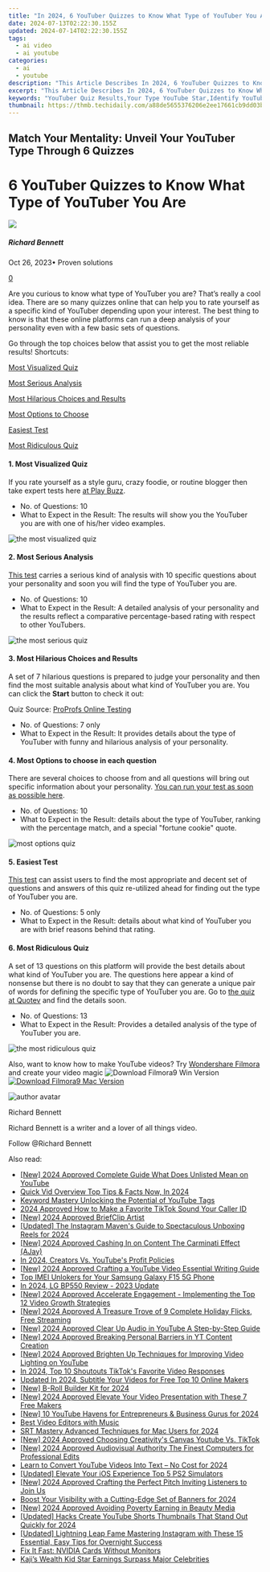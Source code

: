 ```yaml
---
title: "In 2024, 6 YouTuber Quizzes to Know What Type of YouTuber You Are"
date: 2024-07-13T02:22:30.155Z
updated: 2024-07-14T02:22:30.155Z
tags:
  - ai video
  - ai youtube
categories:
  - ai
  - youtube
description: "This Article Describes In 2024, 6 YouTuber Quizzes to Know What Type of YouTuber You Are"
excerpt: "This Article Describes In 2024, 6 YouTuber Quizzes to Know What Type of YouTuber You Are"
keywords: "YouTuber Quiz Results,Your Type YouTube Star,Identify YouTubers Quickly,Discover Content Creator Style,Determine Video Blogger Genre,Find Personalized Streamer Fit,Evaluate Online Presenter Role"
thumbnail: https://thmb.techidaily.com/a88de5655376206e2ee17661cb9dd03b46b68bf81e7fb9a2b0bcd4cf8d7ba0d8.jpg
---
```


## Match Your Mentality: Unveil Your YouTuber Type Through 6 Quizzes

# 6 YouTuber Quizzes to Know What Type of YouTuber You Are

![](https://images.wondershare.com/filmora/article-images/richard-bennett.jpg)

##### Richard Bennett

 Oct 26, 2023• Proven solutions

[0](#commentsBoxSeoTemplate)

Are you curious to know what type of YouTuber you are? That’s really a cool idea. There are so many quizzes online that can help you to rate yourself as a specific kind of YouTuber depending upon your interest. The best thing to know is that these online platforms can run a deep analysis of your personality even with a few basic sets of questions.

Go through the top choices below that assist you to get the most reliable results! Shortcuts:

[Most Visualized Quiz](#p1)

[Most Serious Analysis](#p2)

[Most Hilarious Choices and Results](#p3)

[Most Options to Choose](#p4)

[Easiest Test](#p5)

[Most Ridiculous Quiz](#p6)

#### 1. Most Visualized Quiz

If you rate yourself as a style guru, crazy foodie, or routine blogger then take expert tests here [at Play Buzz](https://www.playbuzz.com/popbuzz/which-youtuber-are-you).

* No. of Questions: 10
* What to Expect in the Result: The results will show you the YouTuber you are with one of his/her video examples.

![the most visualized quiz](https://images.wondershare.com/filmora/article-images/visualized-quiz1.png)

#### 2. Most Serious Analysis

[This test](http://www.allthetests.com/quiz31/quiz/1402854536/Which-YouTuber-are-you) carries a serious kind of analysis with 10 specific questions about your personality and soon you will find the type of YouTuber you are.

* No. of Questions: 10
* What to Expect in the Result: A detailed analysis of your personality and the results reflect a comparative percentage-based rating with respect to other YouTubers.

![the most serious quiz](https://images.wondershare.com/filmora/article-images/most-serious-quiz2.png)

#### 3. Most Hilarious Choices and Results

A set of 7 hilarious questions is prepared to judge your personality and then find the most suitable analysis about what kind of YouTuber you are. You can click the **Start** button to check it out:

Quiz Source: [ProProfs Online Testing](https://www.proprofs.com/quiz-school/)

* No. of Questions: 7 only
* What to Expect in the Result: It provides details about the type of YouTuber with funny and hilarious analysis of your personality.

#### 4. Most Options to choose in each question

There are several choices to choose from and all questions will bring out specific information about your personality. [You can run your test as soon as possible here](https://www.doquizzes.com/Q21PPM).

* No. of Questions: 10
* What to Expect in the Result: details about the type of YouTuber, ranking with the percentage match, and a special "fortune cookie" quote.

![most options quiz](https://images.wondershare.com/filmora/article-images/fortune-cookie3.png)

#### 5. Easiest Test

[This test](https://uquiz.com/Result/89WLWx/5878231?embed=False) can assist users to find the most appropriate and decent set of questions and answers of this quiz re-utilized ahead for finding out the type of YouTuber you are.

* No. of Questions: 5 only
* What to Expect in the Result: details about what kind of YouTuber you are with brief reasons behind that rating.

#### 6. Most Ridiculous Quiz

A set of 13 questions on this platform will provide the best details about what kind of YouTuber you are. The questions here appear a kind of nonsense but there is no doubt to say that they can generate a unique pair of words for defining the specific type of YouTuber you are. Go to [the quiz at Quotev](https://www.quotev.com/quiz/9661348/Which-YouTuber-that-I-watch-are-you-like) and find the details soon.

* No. of Questions: 13
* What to Expect in the Result: Provides a detailed analysis of the type of YouTuber you are.

![the most ridiculous quiz](https://images.wondershare.com/filmora/article-images/the-most-ridiculous-quiz4.png)

 Also, want to know how to make YouTube videos? Try [Wondershare Filmora](https://tools.techidaily.com/wondershare/filmora/download/) and create your video magic ![![Download Filmora9 Win Version](https://images.wondershare.com/filmora/guide/download-btn-win.jpg) ](https://tools.techidaily.com/wondershare/filmora/download/) [![Download Filmora9 Mac Version](https://images.wondershare.com/filmora/guide/download-btn-mac.jpg) ](https://tools.techidaily.com/wondershare/filmora/download/)

![author avatar](https://images.wondershare.com/filmora/article-images/richard-bennett.jpg)

Richard Bennett

Richard Bennett is a writer and a lover of all things video.

Follow @Richard Bennett


<ins class="adsbygoogle"
     style="display:block"
     data-ad-format="autorelaxed"
     data-ad-client="ca-pub-7571918770474297"
     data-ad-slot="1223367746"></ins>



<ins class="adsbygoogle"
     style="display:block"
     data-ad-client="ca-pub-7571918770474297"
     data-ad-slot="8358498916"
     data-ad-format="auto"
     data-full-width-responsive="true"></ins>



<span class="atpl-alsoreadstyle">Also read:</span>
<div><ul>
<li><a href="https://youtube-data.techidaily.com/024-approved-complete-guide-what-does-unlisted-mean-on-youtube/"><u>[New] 2024 Approved  Complete Guide  What Does Unlisted Mean on YouTube</u></a></li>
<li><a href="https://youtube-data.techidaily.com/-vid-overview-top-tips-and-facts-now-in-2024/"><u>Quick Vid Overview  Top Tips & Facts Now, In 2024</u></a></li>
<li><a href="https://youtube-video-recordings.techidaily.com/keyword-mastery-unlocking-the-potential-of-youtube-tags/"><u>Keyword Mastery  Unlocking the Potential of YouTube Tags</u></a></li>
<li><a href="https://fox-glue.techidaily.com/2024-approved-how-to-make-a-favorite-tiktok-sound-your-caller-id/"><u>2024 Approved  How to Make a Favorite TikTok Sound Your Caller ID</u></a></li>
<li><a href="https://youtube-data.techidaily.com/024-approved-briefclip-artist/"><u>[New] 2024 Approved  BriefClip Artist</u></a></li>
<li><a href="https://article-tips.techidaily.com/updated-the-instagram-mavens-guide-to-spectaculous-unboxing-reels-for-2024/"><u>[Updated] The Instagram Maven's Guide to Spectaculous Unboxing Reels for 2024</u></a></li>
<li><a href="https://youtube-data.techidaily.com/024-approved-cashing-in-on-content-the-carminati-effect-ajay/"><u>[New] 2024 Approved  Cashing In on Content  The Carminati Effect (AJay)</u></a></li>
<li><a href="https://youtube-clips.techidaily.com/in-2024-creators-vs-youtubes-profit-policies/"><u>In 2024, Creators Vs. YouTube's Profit Policies</u></a></li>
<li><a href="https://youtube-data.techidaily.com/024-approved-crafting-a-youtube-video-essential-writing-guide/"><u>[New] 2024 Approved  Crafting a YouTube Video  Essential Writing Guide</u></a></li>
<li><a href="https://sim-unlock.techidaily.com/top-imei-unlokers-for-your-samsung-galaxy-f15-5g-phone-by-drfone-android/"><u>Top IMEI Unlokers for Your Samsung Galaxy F15 5G Phone</u></a></li>
<li><a href="https://extra-approaches.techidaily.com/in-2024-lg-bp550-review-2023-update/"><u>In 2024, LG BP550 Review - 2023 Update</u></a></li>
<li><a href="https://youtube-data.techidaily.com/024-approved-accelerate-engagement-implementing-the-top-12-video-growth-strategies/"><u>[New] 2024 Approved  Accelerate Engagement - Implementing the Top 12 Video Growth Strategies</u></a></li>
<li><a href="https://youtube-data.techidaily.com/024-approved-a-treasure-trove-of-9-complete-holiday-flicks-free-streaming/"><u>[New] 2024 Approved  A Treasure Trove of 9 Complete Holiday Flicks, Free Streaming</u></a></li>
<li><a href="https://youtube-data.techidaily.com/024-approved-clear-up-audio-in-youtube-a-step-by-step-guide/"><u>[New] 2024 Approved  Clear Up Audio in YouTube  A Step-by-Step Guide</u></a></li>
<li><a href="https://youtube-data.techidaily.com/024-approved-breaking-personal-barriers-in-yt-content-creation/"><u>[New] 2024 Approved  Breaking Personal Barriers in YT Content Creation</u></a></li>
<li><a href="https://youtube-data.techidaily.com/024-approved-brighten-up-techniques-for-improving-video-lighting-on-youtube/"><u>[New] 2024 Approved  Brighten Up  Techniques for Improving Video Lighting on YouTube</u></a></li>
<li><a href="https://tiktok-video-recordings.techidaily.com/in-2024-top-10-shoutouts-tiktoks-favorite-video-responses/"><u>In 2024, Top 10 Shoutouts  TikTok's Favorite Video Responses</u></a></li>
<li><a href="https://smart-video-creator.techidaily.com/updated-in-2024-subtitle-your-videos-for-free-top-10-online-makers/"><u>Updated In 2024, Subtitle Your Videos for Free Top 10 Online Makers</u></a></li>
<li><a href="https://youtube-data.techidaily.com/-roll-builder-kit-for-2024/"><u>[New] B-Roll Builder Kit for 2024</u></a></li>
<li><a href="https://youtube-data.techidaily.com/024-approved-elevate-your-video-presentation-with-these-7-free-makers/"><u>[New] 2024 Approved  Elevate Your Video Presentation with These 7 Free Makers</u></a></li>
<li><a href="https://youtube-data.techidaily.com/0-youtube-havens-for-entrepreneurs-and-business-gurus-for-2024/"><u>[New] 10 YouTube Havens for Entrepreneurs & Business Gurus for 2024</u></a></li>
<li><a href="https://ai-driven-video-production.techidaily.com/best-video-editors-with-music/"><u>Best Video Editors with Music</u></a></li>
<li><a href="https://extra-approaches.techidaily.com/srt-mastery-advanced-techniques-for-mac-users-for-2024/"><u>SRT Mastery  Advanced Techniques for Mac Users for 2024</u></a></li>
<li><a href="https://youtube-data.techidaily.com/024-approved-choosing-creativitys-canvas-youtube-vs-tiktok/"><u>[New] 2024 Approved  Choosing Creativity's Canvas  Youtube Vs. TikTok</u></a></li>
<li><a href="https://youtube-data.techidaily.com/024-approved-audiovisual-authority-the-finest-computers-for-professional-edits/"><u>[New] 2024 Approved  Audiovisual Authority  The Finest Computers for Professional Edits</u></a></li>
<li><a href="https://youtube-data.techidaily.com/-to-convert-youtube-videos-into-text-no-cost-for-2024/"><u>Learn to Convert YouTube Videos Into Text – No Cost for 2024</u></a></li>
<li><a href="https://video-capture.techidaily.com/updated-elevate-your-ios-experience-top-5-ps2-simulators/"><u>[Updated] Elevate Your iOS Experience  Top 5 PS2 Simulators</u></a></li>
<li><a href="https://youtube-data.techidaily.com/024-approved-crafting-the-perfect-pitch-inviting-listeners-to-join-us/"><u>[New] 2024 Approved  Crafting the Perfect Pitch  Inviting Listeners to Join Us</u></a></li>
<li><a href="https://youtube-data.techidaily.com/-your-visibility-with-a-cutting-edge-set-of-banners-for-2024/"><u>Boost Your Visibility with a Cutting-Edge Set of Banners for 2024</u></a></li>
<li><a href="https://youtube-data.techidaily.com/024-approved-avoiding-poverty-earning-in-beauty-media/"><u>[New] 2024 Approved  Avoiding Poverty  Earning in Beauty Media</u></a></li>
<li><a href="https://eaxpv-info.techidaily.com/updated-hacks-create-youtube-shorts-thumbnails-that-stand-out-quickly-for-2024/"><u>[Updated] Hacks  Create YouTube Shorts Thumbnails That Stand Out Quickly for 2024</u></a></li>
<li><a href="https://instagram-clips.techidaily.com/updated-lightning-leap-fame-mastering-instagram-with-these-15-essential-easy-tips-for-overnight-success/"><u>[Updated] Lightning Leap Fame  Mastering Instagram with These 15 Essential, Easy Tips for Overnight Success</u></a></li>
<li><a href="https://graphic-issues.techidaily.com/fix-it-fast-nvidia-cards-without-monitors/"><u>Fix It Fast: NVIDIA Cards Without Monitors</u></a></li>
<li><a href="https://youtube-data.techidaily.com/-wealth-kid-star-earnings-surpass-major-celebrities/"><u>Kaji’s Wealth  Kid Star Earnings Surpass Major Celebrities</u></a></li>
</ul></div>
